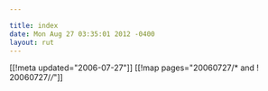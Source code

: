 ```yaml
---

title: index
date: Mon Aug 27 03:35:01 2012 -0400
layout: rut
---
```


[[!meta updated="2006-07-27"]]
[[!map pages="20060727/* and ! 20060727/*/*"]]
